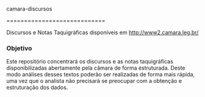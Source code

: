 camara-discursos 

============================

Discursos e Notas Taquigráficas disponíveis em http://www2.camara.leg.br/


### Objetivo

Este repositório concentrará os discursos e as notas taquigráficas disponibilizadas 
abertamente pela câmara de forma estruturada. Deste modo análises desses textos 
poderão ser realizadas de forma mais rápida, uma vez que o analista não precisará 
se preocupar com a obtenção e estruturação dos dados.

